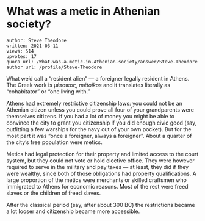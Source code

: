 # What was a metic in Athenian society?

	author: Steve Theodore
	written: 2021-03-11
	views: 514
	upvotes: 17
	quora url: /What-was-a-metic-in-Athenian-society/answer/Steve-Theodore
	author url: /profile/Steve-Theodore


What we’d call a “resident alien” — a foreigner legally resident in Athens. The Greek work is μέτοικος, _métoikos_ and it translates literally as “cohabitator” or “one living with.”

Athens had extremely restrictive citizenship laws: you could not be an Athenian citizen unless you could prove all four of your grandparents were themselves citizens. If you had a lot of money you might be able to convince the city to grant you citizenship if you did enough civic good (say, outfitting a few warships for the navy out of your own pocket). But for the most part it was “once a foreigner, always a foreigner”. About a quarter of the city’s free population were metics.

Metics had legal protection for their property and limited access to the court system, but they could not vote or hold elective office. They were however required to serve in the military and pay taxes — at least, they did if they were wealthy, since both of those obligations had property qualifications. A large proportion of the metics were merchants or skilled craftsmen who immigrated to Athens for economic reasons. Most of the rest were freed slaves or the children of freed slaves.

After the classical period (say, after about 300 BC) the restrictions became a lot looser and citizenship became more accessible.

